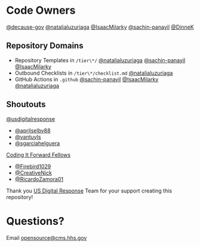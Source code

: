 # Code Owners

[@decause-gov](https://github.com/decause-gov)
[@natalialuzuriaga](https://github.com/natalialuzuriaga)
[@IsaacMilarky](https://github.com/IsaacMilarky)
[@sachin-panayil](https://github.com/sachin-panayil)
[@DinneK](https://github.com/DinneK)

## Repository Domains

- Repository Templates in `/tier\*/` [@natalialuzuriaga](https://github.com/natalialuzuriaga) [@sachin-panayil](https://github.com/sachin-panayil) [@IsaacMilarky](https://github.com/IsaacMilarky)
- Outbound Checklists in `/tier\*/checklist.md` [@natalialuzuriaga](https://github.com/natalialuzuriaga)
- GitHub Actions in `.github` [@sachin-panayil](https://github.com/sachin-panayil) [@IsaacMilarky](https://github.com/IsaacMilarky) [@natalialuzuriaga](https://github.com/natalialuzuriaga)

## Shoutouts

[@usdigitalresponse](https://github.com/usdigitalresponse)

- [@aprilselby88](https://github.com/aprilselby88)
- [@vantuyls](https://github.com/vantuyls)
- [@sgarciahelguera](https://github.com/sgarciahelguera)

[Coding It Forward Fellows](https://codingitforward.com/fellowship)

- [@Firebird1029](https://github.com/Firebird1029)
- [@CreativeNick](https://github.com/CreativeNick)
- [@RicardoZamora01](https://github.com/RicardoZamora01)

Thank you [US Digital Response](https://www.usdigitalresponse.org/) Team for your support creating this repository!

# Questions?

Email opensource@cms.hhs.gov
